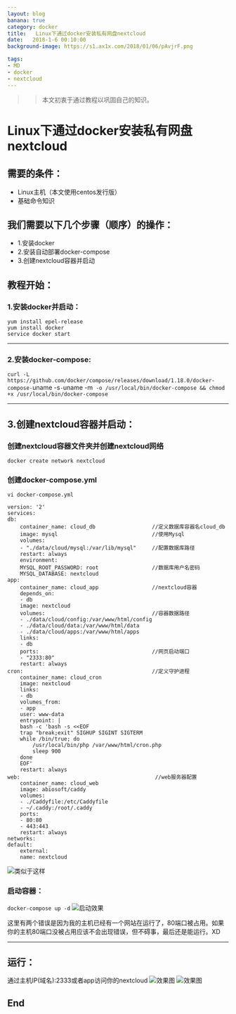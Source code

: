 ```yaml
---
layout: blog
banana: true
category: docker
title:   Linux下通过docker安装私有网盘nextcloud
date:   2018-1-6 00:10:00
background-image: https://s1.ax1x.com/2018/01/06/pAvjrF.png

tags:
- MD
- docker
- nextcloud
---
```

>> 本文初衷于通过教程以巩固自己的知识。
# Linux下通过docker安装私有网盘nextcloud

## 需要的条件：
* Linux主机（本文使用centos发行版）
* 基础命令知识
## 我们需要以下几个步骤（顺序）的操作：
* 1.安装docker 
* 2.安装自动部署docker-compose
* 3.创建nextcloud容器并启动

## 教程开始：
### 1.安装docker并启动：

`yum install epel-release`  
`yum install docker`  
`service docker start`  
***
### 2.安装docker-compose:

`curl -L https://github.com/docker/compose/releases/download/1.18.0/docker-compose-`uname -s`-`uname -m` -o /usr/local/bin/docker-compose
&& chmod +x /usr/local/bin/docker-compose`
***
## 3.创建nextcloud容器并启动：
### 创建nextcloud容器文件夹并创建nextcloud网络

 `docker create network nextcloud`

###  创建docker-compose.yml
`vi docker-compose.yml`

    version: '2'    
    services:  
    db:                                         
        container_name: cloud_db                  //定义数据库容器名cloud_db  
        image: mysql                              //使用Mysql            
        volumes:  
        - "./data/cloud/mysql:/var/lib/mysql"     //配置数据库路径 
        restart: always  
        environment:  
        MYSQL_ROOT_PASSWORD: root                 //数据库用户名密码  
        MYSQL_DATABASE: nextcloud  
    app:  
        container_name: cloud_app                 //nextcloud容器
        depends_on:  
        - db  
        image: nextcloud                          
        volumes:                                  //容器数据路径              
        - ./data/cloud/config:/var/www/html/config  
        - ./data/cloud/data:/var/www/html/data  
        - ./data/cloud/apps:/var/www/html/apps  
        links:  
        - db  
        ports:                                    //网页启动端口
        - "2333:80"  
        restart: always  
    cron:                                         //定义守护进程  
        container_name: cloud_cron               
        image: nextcloud  
        links:  
        - db  
        volumes_from:  
        - app  
        user: www-data  
        entrypoint: |  
        bash -c 'bash -s <<EOF  
        trap "break;exit" SIGHUP SIGINT SIGTERM  
        while /bin/true; do  
            /usr/local/bin/php /var/www/html/cron.php  
            sleep 900  
        done  
        EOF'  
        restart: always  
    web:                                           //web服务器配置
        container_name: cloud_web  
        image: abiosoft/caddy  
        volumes:  
        - ./Caddyfile:/etc/Caddyfile  
        - ~/.caddy:/root/.caddy  
        ports:  
        - 80:80  
        - 443:443  
        restart: always  
    networks:  
    default:  
        external:  
        name: nextcloud  

![类似于这样](https://i.loli.net/2018/01/05/5a4f99eeaf70f.png)

### 启动容器：
`docker-compose up -d`
![启动效果](https://i.loli.net/2018/01/05/5a4f9d2b3f719.png)


这里有两个错误是因为我的主机已经有一个网站在运行了，80端口被占用。如果你的主机80端口没被占用应该不会出现错误，但不碍事，最后还是能运行。XD
***
## 运行：
通过主机IP(域名):2333或者app访问你的nextcloud
![效果图](https://s1.ax1x.com/2018/01/05/pAvt9x.png)
![效果图](https://s1.ax1x.com/2018/01/06/pAvHCq.png)

## End